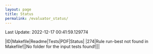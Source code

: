 ```yaml
---
layout: page
title: Status
permalink: /evaluator_status/
---
```

Last Update: 2022-12-17 00:41:59.129774

|ID|Makefile|Readme|Tests|PDF|Status|
|274|Rule run-best not found in Makefile!||No folder for the input tests found!||<i class="fa fa-bug"></i>|
